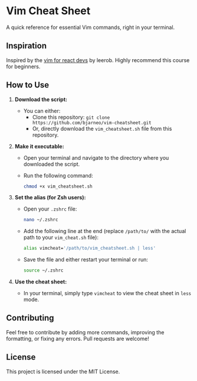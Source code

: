 # Vim Cheat Sheet

A quick reference for essential Vim commands, right in your terminal.

## Inspiration

Inspired by the [vim for react devs](https://github.com/leerob/vim-for-react-devs) by leerob. Highly recommend this course for beginners.

## How to Use

1. **Download the script:**

   * You can either:
     * Clone this repository: `git clone https://github.com/bjarneo/vim-cheatsheet.git`
     * Or, directly download the `vim_cheatsheet.sh` file from this repository.

2. **Make it executable:**

   * Open your terminal and navigate to the directory where you downloaded the script.
   * Run the following command:

     ```bash
     chmod +x vim_cheatsheet.sh
     ```

3. **Set the alias (for Zsh users):**

   * Open your `.zshrc` file:

     ```bash
     nano ~/.zshrc 
     ```

   * Add the following line at the end (replace `/path/to/` with the actual path to your `vim_cheat.sh` file):

     ```bash
     alias vimcheat='/path/to/vim_cheatsheet.sh | less'
     ```

   * Save the file and either restart your terminal or run:

     ```bash
     source ~/.zshrc
     ```

4. **Use the cheat sheet:**

   * In your terminal, simply type `vimcheat` to view the cheat sheet in `less` mode.

## Contributing

Feel free to contribute by adding more commands, improving the formatting, or fixing any errors. Pull requests are welcome!

## License

This project is licensed under the MIT License.
